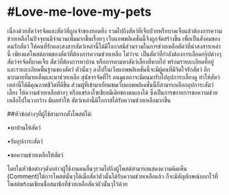 #Love-me-love-my-pets
====================

เนื่องด้วยสัตว์จรจัดและสัตว์ที่ถูกเจ้าของทอดทิ้ง รวมไปถึงสัตว์ที่เจ็บป่วยหรือบาดเจ็บแล้วต้องการความช่วยเหลือในปัจจุบนมีจำนวนเพิ่มมากขึ้นเรื่อยๆ 
เว็บแอพพลิเคชั่นนี้จึงถูกจัดสร้างขึ้น เพื่อเป็นสังคมของคนรักสัตว์ ให้คนที่รักและสงสารสัตว์เหล่านี้ได้มีโอกาสมีส่วนรวมในการช่วยเหลือสัตว์ที่น่าสงสารเหล่านี้
เพียงแค่โพสต์ภาพของสัตว์ที่ต้องการความช่วยเหลือ ไม่ว่าจะ เป็นสัตว์ที่กำลังต้องการเลือดกรุ๊ปต่างๆ สัตว์จรจัดที่บาดเจ็บ สัตว์ที่ต้องการหาบ้าน 
หรือการตามหาสัตว์เลี้ยงที่หายไป พร้อมรายละเอียดที่อยู่ และรายละเอียดพื้นฐานของสัตว์ ตัวนั้นๆ ลงไปในเว็บแอพพลิเคชั่นนี้จะมีผู้คนที่มีจิตใจรักสัตว์
อีกมากมายที่มายเห็นและมาช่วยเหลือ สุนัขจรจัดที่ไร้ คนดูแลอาจะมีคนมารับไปอุปการะเลี้ยงดู ทำให้สัตว์เหล่านี้ได้มีคุณภาพชีวิตที่ดีขึ้น 
ส่วนผู้ที่เข้ามาเยี่ยมชมเว็บแอพพลิเคชั่นนี้ก็สามารถเลือกอุปการะสัตว์เลี้ยง ให้ความช่วยเหลือต่างๆ หรือแชร์ลงโซเชียลมีเดียของตนเองได้
ซึ่งเป็นการขยายการขอความช่วยเหลือไปในวงกว้าง มีผลทำให้ สัตว์เหล่านี้มีโอกาสได้รับความช่วยเหลือมากขึ้น

##หัวข้อต่างๆที่ผู้ใช้สามารถตั้งโพสต์ได้:

•หาบ้านให้สัตว์

•รับอุปการะสัตว์

•ขอความช่วยเหลือให้สัตว์

โดยในหัวข้อต่างๆดังกล่าวผู้ใช้งานคนอื่นๆรวมไปถึงผู้โพสต์สามารถแสดงความคิดเห็น (Comment)ใต้การโพสต์นั้นๆได้เมื่อสัตว์ตัวนั้นได้รับความช่วยเหลือแล้ว
ก็จะมีสัญลักษณ์บอกไว้ที่โพสต์พร้อมเขียนชื่อสมาชิกที่ช่วยเหลือสัตว์ตัวนั้นๆไว้ด้วย
